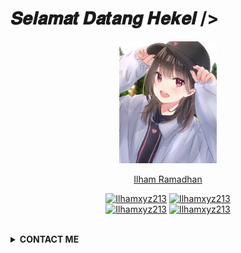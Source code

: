 # 𝑺𝒆𝒍𝒂𝒎𝒂𝒕 𝑫𝒂𝒕𝒂𝒏𝒈 𝑯𝒆𝒌𝒆𝒍 />  
<p align="center"><a href="https://github.com/Ilhamxyz213/ilhamxd"><img src="https://github.com/Ilhamxyz213/ilhamxd/blob/main/images%20(2).jpeg" height='195' alt="Ilhamxyz213 profile">
<br>
<p align="center">
  <a href="https://www.facebook.com/ajayjaganhatkar.hatkar">Ilham Ramadhan</a>
</p>
<p align="center">
<a href="https://github.com/Ilhamxyz213"><img title="Ilhamxyz213" src="https://github-readme-stats.vercel.app/api?username=Ilhamxyz213&show_icons=true&include_all_commits=true&theme=radical&cache_seconds=3200"></a>
<a href="https://github.com/Ilhamxyz213"><img title="Ilhamxyz213" src="https://github-readme-stats.vercel.app/api/top-langs/?username=Ilhamxyz213&layout=compact&theme=nightowl"></a><br>
<a href="https://github.com/Ilhamxyz213"><img title="Ilhamxyz213" src="https://komarev.com/ghpvc/?username=Ilhamxyz213&label=Views&color=blue&style=plastic"></a>
<a href="https://github.com/Ilhamxyz213"><img title="Ilhamxyz213" src="https://img.shields.io/github/followers/Ilhamxyz213?label=follow&style=social"></a>
</p><br>

<details>
  <summary><b>CONTACT ME</b></summary><br>

  - <a href="https://www.facebook.com/ajayjaganhatkar.hatkar"/><img alt="Ilham Facebook" align="left" width="22px" src="https://cdn.jsdelivr.net/npm/simple-icons@v3/icons/facebook.svg" /><b>Facebook</b></a><br>
  - <a href="https://t.me/ilhmRamadan"/><img alt="Ilham Telegram" align="left" width="22px" src="https://cdn.jsdelivr.net/npm/simple-icons@v3/icons/telegram.svg" /><b>Telegram</b></a><br>
  - <a href="https://instagram.com/Ilhamxd07"/><img alt="Ilham Instagram" align="left" width="22px" src="https://cdn.jsdelivr.net/npm/simple-icons@v3/icons/instagram.svg" /><b> Instagram</b></a>
  - <a href="https://wa.me/6285722391529"/><img alt="Ilham WhatsApp" align="left" width="22px" src="https://cdn.jsdelivr.net/npm/simple-icons@v3/icons/whatsapp.svg" /><b> WhatsApp</b></a>
  </p>
</details>
